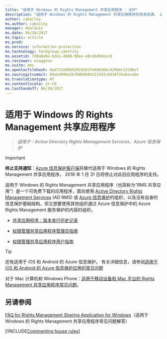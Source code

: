 ```yaml
---
title: "适用于 Windows 的 Rights Management 共享应用程序 - AIP"
description: "适用于 Windows 的 Rights Management 共享应用程序的信息资源。 这是一个可免费下载的应用程序，面向使用 Active Directory Rights Management Services (AD RMS) 或 Azure 信息保护的组织，以及没有自身的信息保护基础结构，但又想要使用其他组织通过 Azure 信息保护保护的内容的组织。"
author: cabailey
ms.author: cabailey
manager: mbaldwin
ms.date: 04/28/2017
ms.topic: article
ms.prod: 
ms.service: information-protection
ms.technology: techgroup-identity
ms.assetid: 7d8a8abe-6de1-4088-90ee-e0c4bd6deec8
ms.reviewer: esaggese
ms.suite: ems
ms.openlocfilehash: 8ad723e96692919303fe946368c429b8c233d6ef
ms.sourcegitcommit: 04eb4990e2bf0004684221592cb93df35e6acebe
ms.translationtype: HT
ms.contentlocale: zh-CN
ms.lasthandoff: 06/30/2017
---
```

# <a name="rights-management-sharing-application-for-windows"></a>适用于 Windows 的 Rights Management 共享应用程序

>*适用于：Active Directory Rights Management Services、Azure 信息保护*

> [!IMPORTANT]
> **终止支持通知**：[Azure 信息保护客户端](aip-client.md)将替代适用于 Windows 的 Rights Management 共享应用程序。 2018 年 1 月 31 日将停止对此旧应用程序的支持。 


适用于 Windows 的 Rights Management 共享应用程序（也简称为“RMS 共享应用”）是一个可免费下载的应用程序，面向使用 [Active Directory Rights Management Services](https://technet.microsoft.com/library/cc772403.aspx) (AD RMS) 或 [Azure 信息保护](../understand-explore/what-is-information-protection.md)的组织，以及没有自身的信息保护基础结构，但又想要使用其他组织通过 Azure 信息保护中的 Azure Rights Management 服务保护的内容的组织。

-   [ 共享应用程序：版本发行历史记录](sharing-app-version-release-history.md)

-   [权限管理共享应用程序管理员指南](sharing-app-admin-guide.md)

-   [权限管理共享应用程序用户指南](sharing-app-user-guide.md)

> [!TIP]
> 还有适用于 iOS 和 Android 的 Azure 信息保护。 有关详细信息，请参阅[适用于 iOS 和 Android 的 Azure 信息保护应用的常见问题](mobile-app-faq.md )
> 
> 对于 Mac 计算机和 Windows Phone：[适用于移动设备和 Mac 平台的 Rights Management 共享应用程序常见问题](http://technet.microsoft.com/dn451248)。

## <a name="see-also"></a>另请参阅
[FAQ for Rights Management Sharing Application for Windows](http://technet.microsoft.com/dn467883)（适用于 Windows 的 Rights Management 共享应用程序常见问题解答）

[!INCLUDE[Commenting house rules](../includes/houserules.md)]
